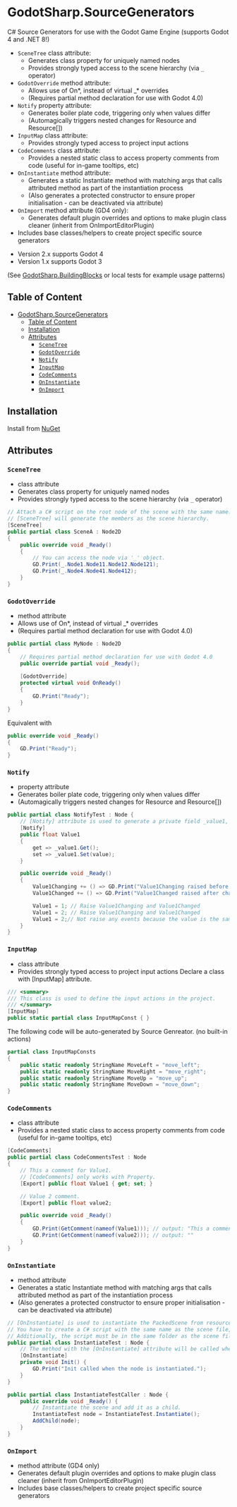 # GodotSharp.SourceGenerators

C# Source Generators for use with the Godot Game Engine (supports Godot 4 and .NET 8!)
* `SceneTree` class attribute:
  * Generates class property for uniquely named nodes
  * Provides strongly typed access to the scene hierarchy (via `_` operator)
* `GodotOverride` method attribute:
  * Allows use of On*, instead of virtual _* overrides
  * (Requires partial method declaration for use with Godot 4.0)
* `Notify` property attribute:
  * Generates boiler plate code, triggering only when values differ
  * (Automagically triggers nested changes for Resource and Resource[])
* `InputMap` class attribute:
  * Provides strongly typed access to project input actions
* `CodeComments` class attribute:
  * Provides a nested static class to access property comments from code (useful for in-game tooltips, etc)
* `OnInstantiate` method attribute:
  * Generates a static Instantiate method with matching args that calls attributed method as part of the instantiation process
  * (Also generates a protected constructor to ensure proper initialisation - can be deactivated via attribute)
* `OnImport` method attribute (GD4 only):
  * Generates default plugin overrides and options to make plugin class cleaner (inherit from OnImportEditorPlugin)
* Includes base classes/helpers to create project specific source generators

- Version 2.x supports Godot 4
- Version 1.x supports Godot 3

(See [GodotSharp.BuildingBlocks][1] or local tests for example usage patterns)

[1]: https://github.com/Cat-Lips/GodotSharp.BuildingBlocks

## Table of Content
- [GodotSharp.SourceGenerators](#godotsharpsourcegenerators)
  - [Table of Content](#table-of-content)
  - [Installation](#installation)
  - [Attributes](#attributes)
    - [`SceneTree`](#scenetree)
    - [`GodotOverride`](#godotoverride)
    - [`Notify`](#notify)
    - [`InputMap`](#inputmap)
    - [`CodeComments`](#codecomments)
    - [`OnInstantiate`](#oninstantiate)
    - [`OnImport`](#onimport)
  
## Installation
Install from [NuGet](https://www.nuget.org/packages/GodotSharp.SourceGenerators)

## Attributes

### `SceneTree`
  * class attribute
  * Generates class property for uniquely named nodes
  * Provides strongly typed access to the scene hierarchy (via `_` operator)
```cs
// Attach a C# script on the root node of the scene with the same name.
// [SceneTree] will generate the members as the scene hierarchy.
[SceneTree]
public partial class SceneA : Node2D 
{
    public override void _Ready() 
    {
        // You can access the node via '_' object.
        GD.Print(_.Node1.Node11.Node12.Node121);
        GD.Print(_.Node4.Node41.Node412);
    }
}
```
### `GodotOverride`
  * method attribute
  * Allows use of On*, instead of virtual _* overrides
  * (Requires partial method declaration for use with Godot 4.0)
```cs
public partial class MyNode : Node2D 
{
    // Requires partial method declaration for use with Godot 4.0
    public override partial void _Ready(); 
    
    [GodotOverride]
    protected virtual void OnReady() 
    {
        GD.Print("Ready");   
    }
}
```
  Equivalent with
  ```cs
  public override void _Ready() 
  {
      GD.Print("Ready");
  }
  ```
### `Notify`
  * property attribute
  * Generates boiler plate code, triggering only when values differ
  * (Automagically triggers nested changes for Resource and Resource[])
```cs
public partial class NotifyTest : Node {
    // [Notify] attribute is used to generate a private field _value1, a public event Action Value1Changing, and Value1Changed.
    [Notify]
    public float Value1 
    {
        get => _value1.Get();
        set => _value1.Set(value);
    }

    public override void _Ready() 
    {
        Value1Changing += () => GD.Print("Value1Changing raised before changing the value.");
        Value1Changed += () => GD.Print("Value1Changed raised after changing the value.");

        Value1 = 1; // Raise Value1Changing and Value1Changed
        Value1 = 2; // Raise Value1Changing and Value1Changed
        Value1 = 2;// Not raise any events because the value is the same.
    }
}
```
### `InputMap`
  * class attribute
  * Provides strongly typed access to project input actions
  Declare a class with [InputMap] attribute.
```cs
/// <summary>
/// This class is used to define the input actions in the project.
/// </summary>
[InputMap]
public static partial class InputMapConst { }
```
The following code will be auto-generated by Source Genreator. (no built-in actions)
```cs
partial class InputMapConsts
{
    public static readonly StringName MoveLeft = "move_left";
    public static readonly StringName MoveRight = "move_right";
    public static readonly StringName MoveUp = "move_up";
    public static readonly StringName MoveDown = "move_down";
}

```
### `CodeComments`
  * class attribute
  * Provides a nested static class to access property comments from code (useful for in-game tooltips, etc)
```cs
[CodeComments]
public partial class CodeCommentsTest : Node 
{
    // This a comment for Value1.
    // [CodeComments] only works with Property.
    [Export] public float Value1 { get; set; }

    // Value 2 comment.
    [Export] public float value2;

    public override void _Ready() 
    {
        GD.Print(GetComment(nameof(Value1))); // output: "This a comment for Value1\n[CodeComments] only works with Property."
        GD.Print(GetComment(nameof(value2))); // output: ""
    }
}
```
### `OnInstantiate`
  * method attribute
  * Generates a static Instantiate method with matching args that calls attributed method as part of the instantiation process
  * (Also generates a protected constructor to ensure proper initialisation - can be deactivated via attribute)
```cs
// [OnInstantiate] is used to instantiate the PackedScene from resource. 
// You have to create a C# script with the same name as the scene file, and attach it to the root node of the scene.
// Additionally, the script must be in the same folder as the scene file.
public partial class InstantiateTest : Node {
    // The method with the [OnInstantiate] attribute will be called when the scene is instantiated via the Instantiate(), which is auto-generated as well.
    [OnInstantiate]
    private void Init() {
        GD.Print("Init called when the node is instantiated.");
    }
}
```
```cs
public partial class InstantiateTestCaller : Node {
    public override void _Ready() {
        // Instantiate the scene and add it as a child.
        InstantiateTest node = InstantiateTest.Instantiate();
        AddChild(node);
    }
}
```
### `OnImport`
  * method attribute (GD4 only)
  * Generates default plugin overrides and options to make plugin class cleaner (inherit from OnImportEditorPlugin)
  * Includes base classes/helpers to create project specific source generators
